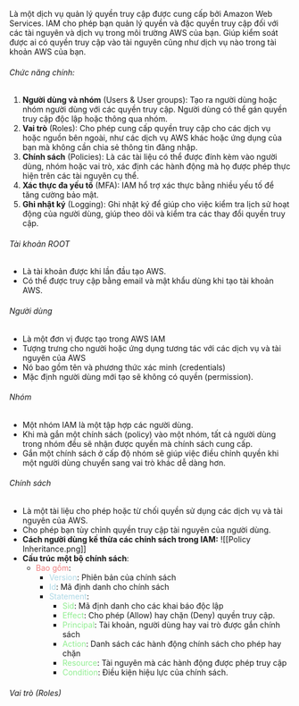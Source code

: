 Là một dịch vụ quản lý quyền truy cập được cung cấp bởi Amazon Web Services. IAM cho phép bạn quản lý quyền và đặc quyền truy cập đối với các tài nguyên và dịch vụ trong môi trường AWS của bạn. Giúp kiểm soát được ai có quyền truy cập vào tài nguyên cũng như dịch vụ nào trong tài khoản AWS của bạn.

###### Chức năng chính:
1. **Người dùng và nhóm** (Users & User groups): Tạo ra người dùng hoặc nhóm người dùng với các quyền truy cập. Người dùng có thể gán quyền truy cập độc lập hoặc thông qua nhóm.
2. **Vai trò** (Roles): Cho phép cung cấp quyền truy cập cho các dịch vụ hoặc nguồn bên ngoài, như các dịch vụ AWS khác hoặc ứng dụng của bạn mà không cần chia sẻ thông tin đăng nhập.
3. **Chính sách** (Policies): Là các tài liệu có thể được đính kèm vào người dùng, nhóm hoặc vai trò, xác định các hành động mà họ được phép thực hiện trên các tài nguyên cụ thể.
4. **Xác thực đa yếu tố** (MFA): IAM hổ trợ xác thực bằng nhiều yếu tố để tăng cường bảo mật.
5. **Ghi nhật ký** (Logging): Ghi nhật ký để giúp cho việc kiểm tra lịch sử hoạt động của người dùng, giúp theo dõi và kiểm tra các thay đổi quyền truy cập.
###### Tài khoản ROOT
- Là tài khoản được khi lần đầu tạo AWS.
- Có thể được truy cập bằng email và mật khẩu dùng khi tạo tài khoản AWS.
###### Người dùng
- Là một đơn vị được tạo trong AWS IAM
- Tượng trưng cho người hoặc ứng dụng tương tác với các dịch vụ và tài nguyên của AWS
- Nó bao gồm tên và phương thức xác minh (credentials)
- Mặc định người dùng mới tạo sẽ không có quyền (permission).
###### Nhóm
- Một nhóm IAM là một tập hợp các người dùng.
- Khi mà gắn một chính sách (policy) vào một nhóm, tất cả người dùng trong nhóm đều sẽ nhận được quyền mà chính sách cung cấp.
- Gắn một chính sách ở cấp độ nhóm sẽ giúp việc điều chỉnh quyền khi một người dùng chuyển sang vai trò khác dễ dàng hơn.
###### Chính sách
- Là một tài liệu cho phép hoặc từ chối quyền sử dụng các dịch vụ và tài nguyên của AWS.
- Cho phép bạn tùy chỉnh quyền truy cập tài nguyên của người dùng.
- **Cách người dùng kế thừa các chính sách trong IAM:**
![[Policy Inheritance.png]]
- **Cấu trúc một bộ chính sách**:
	- <font style="color:LightCoral">Bao gồm</font>:
		- <font style="color:LightBlue">Version</font>: Phiên bản của chính sách
		- <font style="color:LightBlue">Id</font>: Mã định danh cho chính sách
		- <font style="color:LightBlue">Statement</font>: 
			- <font style="color:LightGreen">Sid</font>: Mã định danh cho các khai báo độc lập
			- <font style="color:LightGreen">Effect</font>: Cho phép (Allow) hay chặn (Deny) quyền truy cập.
			- <font style="color:LightGreen">Principal</font>: Tài khoản, người dùng hay vai trò được gắn chính sách
			- <font style="color:LightGreen">Action</font>: Danh sách các hành động chính sách cho phép hay chặn
			- <font style="color:LightGreen">Resource</font>: Tài nguyên mà các hành động được phép truy cập
			- <font style="color:LightGreen">Condition</font>: Điều kiện hiệu lực của chính sách.

###### Vai trò (Roles)